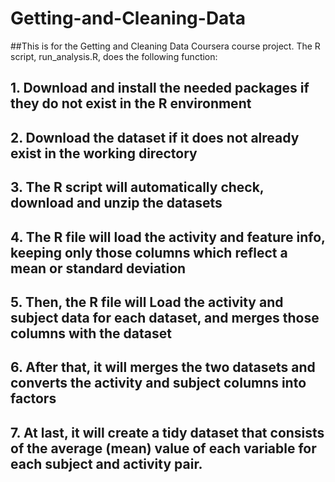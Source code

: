 # Getting-and-Cleaning-Data

##This is for the Getting and Cleaning Data Coursera course project. The R script, run_analysis.R, does the following function:

##  1. Download and install the needed packages if they do not exist in the R environment
##  2. Download the dataset if it does not already exist in the working directory
##  3. The R script will automatically check, download and unzip the datasets
##  4. The R file will load the activity and feature info, keeping only those columns which reflect a mean or standard deviation
##  5. Then, the R file will Load the activity and subject data for each dataset, and merges those columns with the dataset
##  6. After that, it will merges the two datasets and converts the activity and subject columns into factors
##  7. At last, it will create a tidy dataset that consists of the average (mean) value of each variable for each subject and activity pair.